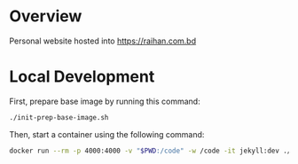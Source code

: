 # Overview

Personal website hosted into https://raihan.com.bd


# Local Development

First, prepare base image by running this command:
```bash
./init-prep-base-image.sh
```

Then, start a container using the following command:
```bash
docker run --rm -p 4000:4000 -v "$PWD:/code" -w /code -it jekyll:dev ./entrypoint.sh
```